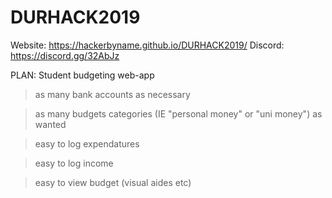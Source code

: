 # DURHACK2019

Website: https://hackerbyname.github.io/DURHACK2019/
Discord: https://discord.gg/32AbJz

PLAN: Student budgeting web-app

> as many bank accounts as necessary

> as many budgets categories (IE "personal money" or "uni money") as wanted

> easy to log expendatures

> easy to log income

> easy to view budget (visual aides etc)
